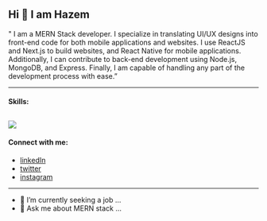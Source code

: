 ## Hi 👋 I am Hazem
" I am a MERN Stack developer. I specialize in translating UI/UX designs into front-end code for both mobile applications and websites. I use ReactJS and Next.js to build websites, and React Native for mobile applications. Additionally, I can contribute to back-end development using Node.js, MongoDB, and Express. Finally, I am capable of handling any part of the development process with ease.”

---
 #### Skills:
 ![](https://wallpapercave.com/wp/wp8725091.jpg)
---
#### Connect with me:
* [linkedIn](https://www.linkedin.com/in/hazem-alsaqaan-53b498174/)
* [twitter](https://twitter.com/HazemAlsaqaan)
* [instagram](https://www.instagram.com/hazem.alsaqaan/)

---
- 🔭 I’m currently seeking a job ...
- 💬 Ask me about MERN stack ...

<!--
- 🔭 I’m currently seeking a job ...
- 👯 I’m looking to collaborate on ...
- 🤔 I’m looking for help with ...
- 💬 Ask me about frontend ...
- 📫 How to reach me: ...
- 😄 Pronouns: ...
- ⚡ Fun fact: ...
-->
